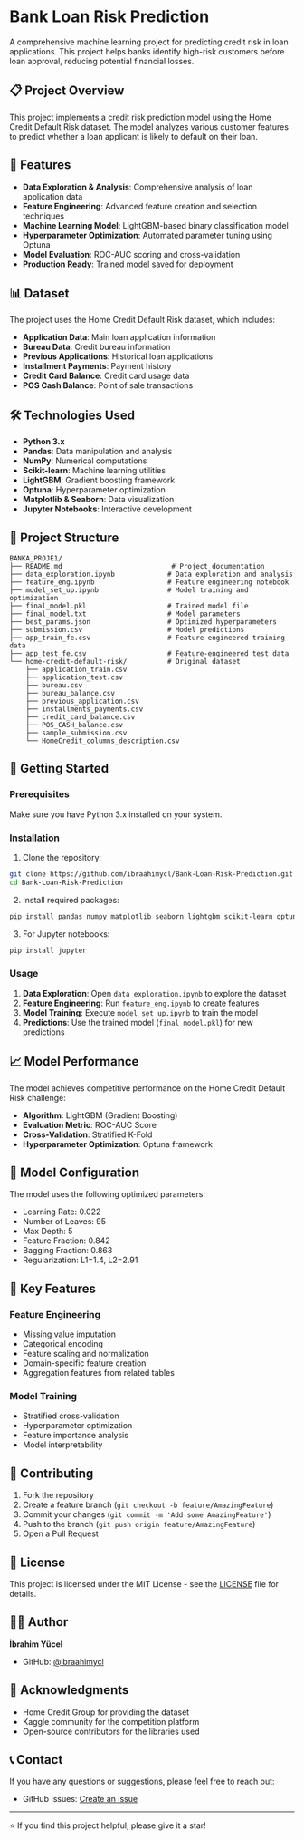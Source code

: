 # Bank Loan Risk Prediction

A comprehensive machine learning project for predicting credit risk in loan applications. This project helps banks identify high-risk customers before loan approval, reducing potential financial losses.

## 📋 Project Overview

This project implements a credit risk prediction model using the Home Credit Default Risk dataset. The model analyzes various customer features to predict whether a loan applicant is likely to default on their loan.

## 🎯 Features

- **Data Exploration & Analysis**: Comprehensive analysis of loan application data
- **Feature Engineering**: Advanced feature creation and selection techniques
- **Machine Learning Model**: LightGBM-based binary classification model
- **Hyperparameter Optimization**: Automated parameter tuning using Optuna
- **Model Evaluation**: ROC-AUC scoring and cross-validation
- **Production Ready**: Trained model saved for deployment

## 📊 Dataset

The project uses the Home Credit Default Risk dataset, which includes:

- **Application Data**: Main loan application information
- **Bureau Data**: Credit bureau information
- **Previous Applications**: Historical loan applications
- **Installment Payments**: Payment history
- **Credit Card Balance**: Credit card usage data
- **POS Cash Balance**: Point of sale transactions

## 🛠️ Technologies Used

- **Python 3.x**
- **Pandas**: Data manipulation and analysis
- **NumPy**: Numerical computations
- **Scikit-learn**: Machine learning utilities
- **LightGBM**: Gradient boosting framework
- **Optuna**: Hyperparameter optimization
- **Matplotlib & Seaborn**: Data visualization
- **Jupyter Notebooks**: Interactive development

## 📁 Project Structure

```
BANKA_PROJE1/
├── README.md                           # Project documentation
├── data_exploration.ipynb             # Data exploration and analysis
├── feature_eng.ipynb                  # Feature engineering notebook
├── model_set_up.ipynb                 # Model training and optimization
├── final_model.pkl                    # Trained model file
├── final_model.txt                    # Model parameters
├── best_params.json                   # Optimized hyperparameters
├── submission.csv                     # Model predictions
├── app_train_fe.csv                   # Feature-engineered training data
├── app_test_fe.csv                    # Feature-engineered test data
└── home-credit-default-risk/          # Original dataset
    ├── application_train.csv
    ├── application_test.csv
    ├── bureau.csv
    ├── bureau_balance.csv
    ├── previous_application.csv
    ├── installments_payments.csv
    ├── credit_card_balance.csv
    ├── POS_CASH_balance.csv
    ├── sample_submission.csv
    └── HomeCredit_columns_description.csv
```

## 🚀 Getting Started

### Prerequisites

Make sure you have Python 3.x installed on your system.

### Installation

1. Clone the repository:
```bash
git clone https://github.com/ibraahimycl/Bank-Loan-Risk-Prediction.git
cd Bank-Loan-Risk-Prediction
```

2. Install required packages:
```bash
pip install pandas numpy matplotlib seaborn lightgbm scikit-learn optuna joblib
```

3. For Jupyter notebooks:
```bash
pip install jupyter
```

### Usage

1. **Data Exploration**: Open `data_exploration.ipynb` to explore the dataset
2. **Feature Engineering**: Run `feature_eng.ipynb` to create features
3. **Model Training**: Execute `model_set_up.ipynb` to train the model
4. **Predictions**: Use the trained model (`final_model.pkl`) for new predictions

## 📈 Model Performance

The model achieves competitive performance on the Home Credit Default Risk challenge:

- **Algorithm**: LightGBM (Gradient Boosting)
- **Evaluation Metric**: ROC-AUC Score
- **Cross-Validation**: Stratified K-Fold
- **Hyperparameter Optimization**: Optuna framework

## 🔧 Model Configuration

The model uses the following optimized parameters:
- Learning Rate: 0.022
- Number of Leaves: 95
- Max Depth: 5
- Feature Fraction: 0.842
- Bagging Fraction: 0.863
- Regularization: L1=1.4, L2=2.91

## 📝 Key Features

### Feature Engineering
- Missing value imputation
- Categorical encoding
- Feature scaling and normalization
- Domain-specific feature creation
- Aggregation features from related tables

### Model Training
- Stratified cross-validation
- Hyperparameter optimization
- Feature importance analysis
- Model interpretability

## 🤝 Contributing

1. Fork the repository
2. Create a feature branch (`git checkout -b feature/AmazingFeature`)
3. Commit your changes (`git commit -m 'Add some AmazingFeature'`)
4. Push to the branch (`git push origin feature/AmazingFeature`)
5. Open a Pull Request

## 📄 License

This project is licensed under the MIT License - see the [LICENSE](LICENSE) file for details.

## 👨‍💻 Author

**İbrahim Yücel**
- GitHub: [@ibraahimycl](https://github.com/ibraahimycl)

## 🙏 Acknowledgments

- Home Credit Group for providing the dataset
- Kaggle community for the competition platform
- Open-source contributors for the libraries used

## 📞 Contact

If you have any questions or suggestions, please feel free to reach out:
- GitHub Issues: [Create an issue](https://github.com/ibraahimycl/Bank-Loan-Risk-Prediction/issues)

---

⭐ If you find this project helpful, please give it a star!
